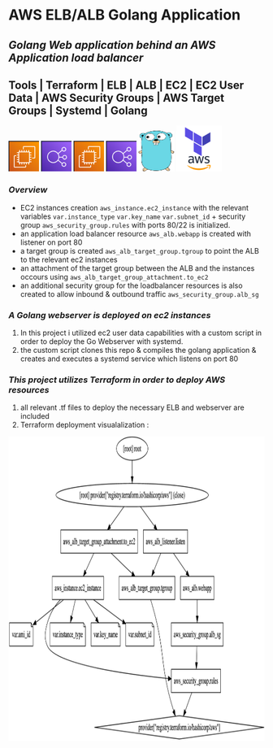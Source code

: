 # AWS ELB/ALB Golang Application
## ___Golang Web application behind an AWS Application load balancer___
## Tools | Terraform | ELB | ALB | EC2 | EC2 User Data | AWS Security Groups | AWS Target Groups | Systemd | Golang


  <img src="README-resources/ec2pic.png" alt="alt text" width="60" height="60"> 
  <img src="README-resources/elbpic.png" alt="alt text" width="60" height="60"> 
  <img src="README-resources/ec2pic.png" alt="alt text" width="60" height="60"> 
  <img src="README-resources/elbpic.png" alt="alt text" width="60" height="60"> 
  <img src="README-resources/gopic.png" alt="alt text" width="70" height="80"> 
  <img src="README-resources/tf.png" alt="alt text" width="90" height="90">

<br>

### ___Overview___
* EC2 instances creation `aws_instance.ec2_instance` with the relevant variables `var.instance_type` `var.key_name` `var.subnet_id` + security group `aws_security_group.rules` with ports 80/22 is initialized.
* an application load balancer resource `aws_alb.webapp` is created with listener on port 80
* a target group is created `aws_alb_target_group.tgroup` to point the ALB to the relevant ec2 instances 
* an attachment of the target group between the ALB and the instances occours using `aws_alb_target_group_attachment.to_ec2`
* an additional security group for the loadbalancer resources is also created to allow inbound & outbound traffic `aws_security_group.alb_sg`
###  ___A Golang webserver is deployed on ec2 instances___
  1. In this project i utilized ec2 user data capabilities with a custom script in order to deploy the Go Webserver with systemd.
  2. the custom script clones this repo & compiles the golang application & creates and executes a systemd service which listens on port 80

### ___This project utilizes Terraform in order to deploy AWS resources___
  1. all relevant .tf files to deploy the necessary ELB and webserver are included
  2. Terraform deployment visualalization :  

  <img src="README-resources/TF-Graph.jpg" alt="alt text" width="750" height="600">
